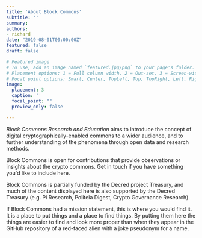 ```yaml
---
title: 'About Block Commons'
subtitle: ''
summary: 
authors:
- richard
date: "2019-08-01T00:00:00Z"
featured: false
draft: false

# Featured image
# To use, add an image named `featured.jpg/png` to your page's folder.
# Placement options: 1 = Full column width, 2 = Out-set, 3 = Screen-width
# Focal point options: Smart, Center, TopLeft, Top, TopRight, Left, Right, BottomLeft, Bottom, BottomRight
image:
  placement: 3
  caption: ''
  focal_point: ""
  preview_only: false

---
```


_Block Commons Research and Education_ aims to introduce the concept of digital cryptographically-enabled commons to a wider audience, and to further understanding of the phenomena through open data and research methods.

Block Commons is open for contributions that provide observations or insights about the crypto commons. Get in touch if you have something you'd like to include here.

Block Commons is partially funded by the Decred project Treasury, and much of the content displayed here is also supported by the Decred Treasury (e.g. Pi Research, Politeia Digest, Crypto Governance Research). 

If Block Commons had a mission statement, this is where you would find it. It is a place to put things and a place to find things. By putting them here the things are easier to find and look more proper than when they appear in the GitHub repository of a red-faced alien with a joke pseudonym for a name.

